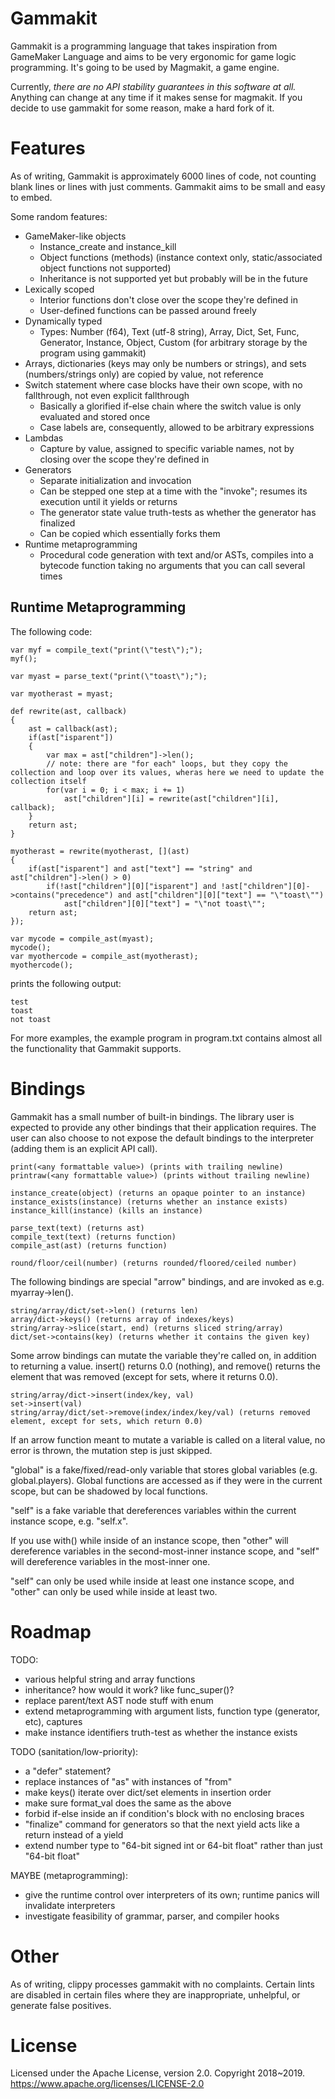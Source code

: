# Gammakit

Gammakit is a programming language that takes inspiration from GameMaker Language and aims to be very ergonomic for game logic programming. It's going to be used by Magmakit, a game engine.

Currently, *there are no API stability guarantees in this software at all.* Anything can change at any time if it makes sense for magmakit. If you decide to use gammakit for some reason, make a hard fork of it.

# Features

As of writing, Gammakit is approximately 6000 lines of code, not counting blank lines or lines with just comments. Gammakit aims to be small and easy to embed.

Some random features:

- GameMaker-like objects
  - Instance_create and instance_kill
  - Object functions (methods) (instance context only, static/associated object functions not supported)
  - Inheritance is not supported yet but probably will be in the future
- Lexically scoped
  - Interior functions don't close over the scope they're defined in
  - User-defined functions can be passed around freely
- Dynamically typed
  - Types: Number (f64), Text (utf-8 string), Array, Dict, Set, Func, Generator, Instance, Object, Custom (for arbitrary storage by the program using gammakit)
- Arrays, dictionaries (keys may only be numbers or strings), and sets (numbers/strings only) are copied by value, not reference
- Switch statement where case blocks have their own scope, with no fallthrough, not even explicit fallthrough
  - Basically a glorified if-else chain where the switch value is only evaluated and stored once
  - Case labels are, consequently, allowed to be arbitrary expressions
- Lambdas
  - Capture by value, assigned to specific variable names, not by closing over the scope they're defined in
- Generators
  - Separate initialization and invocation
  - Can be stepped one step at a time with the "invoke"; resumes its execution until it yields or returns
  - The generator state value truth-tests as whether the generator has finalized
  - Can be copied which essentially forks them
- Runtime metaprogramming
  - Procedural code generation with text and/or ASTs, compiles into a bytecode function taking no arguments that you can call several times

## Runtime Metaprogramming
  
The following code:

    var myf = compile_text("print(\"test\");");
    myf();

    var myast = parse_text("print(\"toast\");");

    var myotherast = myast;

    def rewrite(ast, callback)
    {
        ast = callback(ast);
        if(ast["isparent"])
        {
            var max = ast["children"]->len();
            // note: there are "for each" loops, but they copy the collection and loop over its values, wheras here we need to update the collection itself
            for(var i = 0; i < max; i += 1)
                ast["children"][i] = rewrite(ast["children"][i], callback);
        }
        return ast;
    }

    myotherast = rewrite(myotherast, [](ast)
    {
        if(ast["isparent"] and ast["text"] == "string" and ast["children"]->len() > 0)
            if(!ast["children"][0]["isparent"] and !ast["children"][0]->contains("precedence") and ast["children"][0]["text"] == "\"toast\"")
                ast["children"][0]["text"] = "\"not toast\"";
        return ast;
    });

    var mycode = compile_ast(myast);
    mycode();
    var myothercode = compile_ast(myotherast);
    myothercode();

prints the following output:

    test
    toast
    not toast

For more examples, the example program in program.txt contains almost all the functionality that Gammakit supports.

# Bindings

Gammakit has a small number of built-in bindings. The library user is expected to provide any other bindings that their application requires. The user can also choose to not expose the default bindings to the interpreter (adding them is an explicit API call).

    print(<any formattable value>) (prints with trailing newline)
    printraw(<any formattable value>) (prints without trailing newline)

    instance_create(object) (returns an opaque pointer to an instance)
    instance_exists(instance) (returns whether an instance exists)
    instance_kill(instance) (kills an instance)

    parse_text(text) (returns ast)
    compile_text(text) (returns function)
    compile_ast(ast) (returns function)
    
    round/floor/ceil(number) (returns rounded/floored/ceiled number)

The following bindings are special "arrow" bindings, and are invoked as e.g. myarray->len().

    string/array/dict/set->len() (returns len)
    array/dict->keys() (returns array of indexes/keys)
    string/array->slice(start, end) (returns sliced string/array)
    dict/set->contains(key) (returns whether it contains the given key)

Some arrow bindings can mutate the variable they're called on, in addition to returning a value. insert() returns 0.0 (nothing), and remove() returns the element that was removed (except for sets, where it returns 0.0).
    
    string/array/dict->insert(index/key, val)
    set->insert(val)
    string/array/dict/set->remove(index/index/key/val) (returns removed element, except for sets, which return 0.0)

If an arrow function meant to mutate a variable is called on a literal value, no error is thrown, the mutation step is just skipped.

"global" is a fake/fixed/read-only variable that stores global variables (e.g. global.players). Global functions are accessed as if they were in the current scope, but can be shadowed by local functions.

"self" is a fake variable that dereferences variables within the current instance scope, e.g. "self.x".

If you use with() while inside of an instance scope, then "other" will dereference variables in the second-most-inner instance scope, and "self" will dereference variables in the most-inner one.

"self" can only be used while inside at least one instance scope, and "other" can only be used while inside at least two.

# Roadmap

TODO:
- various helpful string and array functions
- inheritance? how would it work? like func_super()?
- replace parent/text AST node stuff with enum
- extend metaprogramming with argument lists, function type (generator, etc), captures
- make instance identifiers truth-test as whether the instance exists

TODO (sanitation/low-priority):
- a "defer" statement?
- replace instances of "as" with instances of "from"
- make keys() iterate over dict/set elements in insertion order
- make sure format_val does the same as the above
- forbid if-else inside an if condition's block with no enclosing braces
- "finalize" command for generators so that the next yield acts like a return instead of a yield
- extend number type to "64-bit signed int or 64-bit float" rather than just "64-bit float"

MAYBE (metaprogramming):
- give the runtime control over interpreters of its own; runtime panics will invalidate interpreters
- investigate feasibility of grammar, parser, and compiler hooks

# Other

As of writing, clippy processes gammakit with no complaints. Certain lints are disabled in certain files where they are inappropriate, unhelpful, or generate false positives.

# License

Licensed under the Apache License, version 2.0. Copyright 2018~2019. https://www.apache.org/licenses/LICENSE-2.0
